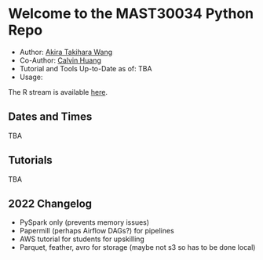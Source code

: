# Welcome to the MAST30034 Python Repo
- Author: [Akira Takihara Wang](https://github.com/akiratwang) 
- Co-Author: [Calvin Huang](https://github.com/Dovermore)
- Tutorial and Tools Up-to-Date as of: TBA
- Usage:

The R stream is available [here](https://github.com/YOU-k/MAST30034_R).

## Dates and Times
TBA

## Tutorials
TBA

## 2022 Changelog
- PySpark only (prevents memory issues)
- Papermill (perhaps Airflow DAGs?) for pipelines
- AWS tutorial for students for upskilling
- Parquet, feather, avro for storage (maybe not s3 so has to be done local)
